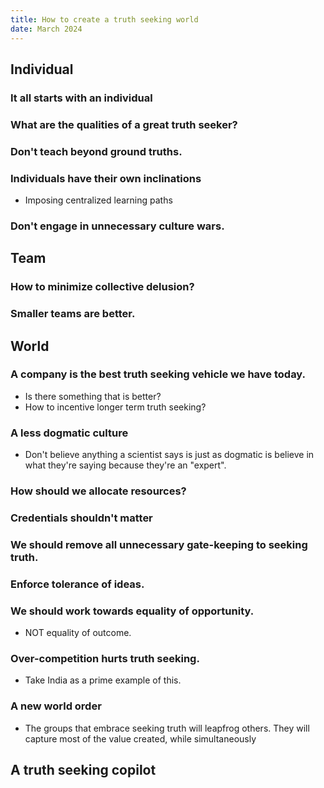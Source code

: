 ```yaml
---
title: How to create a truth seeking world
date: March 2024
---
```

## Individual
### It all starts with an individual

### What are the qualities of a great truth seeker?
### Don't teach beyond ground truths.
### Individuals have their own inclinations
- Imposing centralized learning paths 
### Don't engage in unnecessary culture wars.
## Team
### How to minimize collective delusion?
### Smaller teams are better.
### 
## World

### A company is the best truth seeking vehicle we have today.
- Is there something that is better?
- How to incentive longer term truth seeking?
### A less dogmatic culture
- Don't believe anything a scientist says is just as dogmatic is believe in what they're saying because they're an "expert".
### How should we allocate resources?
### Credentials shouldn't matter
### We should remove all unnecessary gate-keeping to seeking truth.
### Enforce tolerance of ideas.
### We should work towards equality of opportunity.
- NOT equality of outcome.
### Over-competition hurts truth seeking.
- Take India as a prime example of this.
### A new world order
- The groups that embrace seeking truth will leapfrog others. They will capture most of the value created, while simultaneously 

## A truth seeking copilot
